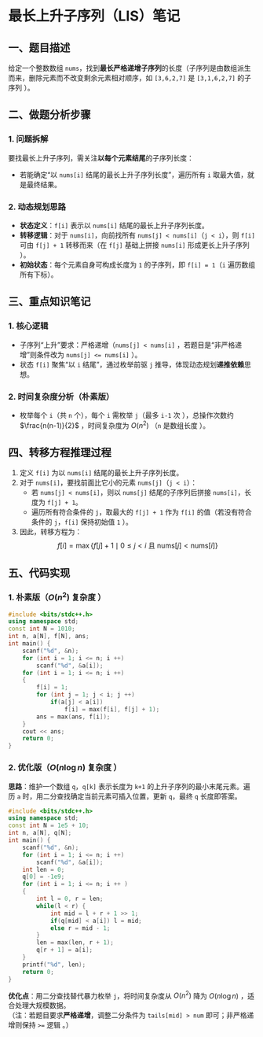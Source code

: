 # 最长上升子序列（LIS）笔记
## 一、题目描述  
给定一个整数数组 `nums`，找到**最长严格递增子序列**的长度（子序列是由数组派生而来，删除元素而不改变剩余元素相对顺序，如 `[3,6,2,7]` 是 `[3,1,6,2,7]` 的子序列 ）。  
## 二、做题分析步骤  
### 1. 问题拆解  
要找最长上升子序列，需关注**以每个元素结尾**的子序列长度：  
- 若能确定“以 `nums[i]` 结尾的最长上升子序列长度”，遍历所有 `i` 取最大值，就是最终结果。  
### 2. 动态规划思路  
- **状态定义**：`f[i]` 表示以 `nums[i]` 结尾的最长上升子序列长度。  
- **转移逻辑**：对于 `nums[i]`，向前找所有 `nums[j] < nums[i]`（`j < i`），则 `f[i]` 可由 `f[j] + 1` 转移而来（在 `f[j]` 基础上拼接 `nums[i]` 形成更长上升子序列 ）。  
- **初始状态**：每个元素自身可构成长度为 `1` 的子序列，即 `f[i] = 1`（`i` 遍历数组所有下标）。  
## 三、重点知识笔记  
### 1. 核心逻辑  
- 子序列“上升”要求：严格递增（`nums[j] < nums[i]` ，若题目是“非严格递增”则条件改为 `nums[j] <= nums[i]` ）。  
- 状态 `f[i]` 聚焦“以 `i` 结尾”，通过枚举前驱 `j` 推导，体现动态规划**递推依赖**思想。  
### 2. 时间复杂度分析（朴素版）  
- 枚举每个 `i`（共 `n` 个），每个 `i` 需枚举 `j`（最多 `i-1` 次 ），总操作次数约 $\frac{n(n-1)}{2}$ ，时间复杂度为 $O(n^2)$ （`n` 是数组长度 ）。 
## 四、转移方程推理过程  
1. 定义 `f[i]` 为以 `nums[i]` 结尾的最长上升子序列长度。  
2. 对于 `nums[i]`，要找前面比它小的元素 `nums[j]`（`j < i`）：  
   - 若 `nums[j] < nums[i]`，则以 `nums[j]` 结尾的子序列后拼接 `nums[i]`，长度为 `f[j] + 1`。  
   - 遍历所有符合条件的 `j`，取最大的 `f[j] + 1` 作为 `f[i]` 的值（若没有符合条件的 `j`，`f[i]` 保持初始值 `1` ）。  
3. 因此，转移方程为：  
   $$ f[i] = \max\left\{ f[j] + 1 \mid 0 \leq j < i \ \text{且} \ \text{nums}[j] < \text{nums}[i] \right\} $$
## 五、代码实现  
### 1. 朴素版（$O(n^2)$ 复杂度 ）  
```cpp
#include <bits/stdc++.h>
using namespace std;
const int N = 1010;
int n, a[N], f[N], ans;
int main() {
    scanf("%d", &n);
    for (int i = 1; i <= n; i ++)
        scanf("%d", &a[i]);
    for (int i = 1; i <= n; i ++)
    {
        f[i] = 1;
        for (int j = 1; j < i; j ++)
            if(a[j] < a[i])
                f[i] = max(f[i], f[j] + 1);
        ans = max(ans, f[i]);
    }
    cout << ans;
    return 0;
}
```
### 2. 优化版（$O(n \log n)$ 复杂度 ）  
**思路**：维护一个数组 `q`，`q[k]` 表示长度为 `k+1` 的上升子序列的最小末尾元素。遍历 `a` 时，用二分查找确定当前元素可插入位置，更新 `q`，最终 `q` 长度即答案。  

```cpp
#include <bits/stdc++.h>
using namespace std;
const int N = 1e5 + 10;
int n, a[N], q[N];
int main() {
    scanf("%d", &n);
    for (int i = 1; i <= n; i ++)
        scanf("%d", &a[i]);
    int len = 0;
    q[0] = -1e9;
    for (int i = 1; i <= n; i ++ )
    {
        int l = 0, r = len;
        while(l < r) {
            int mid = l + r + 1 >> 1;
            if(q[mid] < a[i]) l = mid;
            else r = mid - 1;
        }
        len = max(len, r + 1);
        q[r + 1] = a[i];
    }
    printf("%d", len);
    return 0;
}
```  
**优化点**：用二分查找替代暴力枚举 `j`，将时间复杂度从 $O(n^2)$ 降为 $O(n \log n)$ ，适合处理大规模数据。  
（注：若题目要求**严格递增**，调整二分条件为 `tails[mid] > num` 即可；非严格递增则保持 `>=` 逻辑 。）